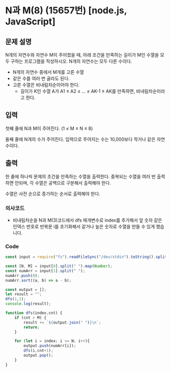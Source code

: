 # N과 M(8) (15657번) [node.js, JavaScript] 

## 문제 설명
N개의 자연수와 자연수 M이 주어졌을 때, 아래 조건을 만족하는 길이가 M인 수열을 모두 구하는 프로그램을 작성하시오. N개의 자연수는 모두 다른 수이다.

- N개의 자연수 중에서 M개를 고른 수열
- 같은 수를 여러 번 골라도 된다.
- 고른 수열은 비내림차순이어야 한다.
  - 길이가 K인 수열 A가 A1 ≤ A2 ≤ ... ≤ AK-1 ≤ AK를 만족하면, 비내림차순이라고 한다.
  
## 입력
첫째 줄에 N과 M이 주어진다. (1 ≤ M ≤ N ≤ 8)

둘째 줄에 N개의 수가 주어진다. 입력으로 주어지는 수는 10,000보다 작거나 같은 자연수이다.

## 출력
한 줄에 하나씩 문제의 조건을 만족하는 수열을 출력한다. 중복되는 수열을 여러 번 출력하면 안되며, 각 수열은 공백으로 구분해서 출력해야 한다.

수열은 사전 순으로 증가하는 순서로 출력해야 한다.

### 의사코드 
- 비내림차순을 N과 M(3)코드에서 dfs 매개변수로 index를 추가해서 앞 숫자 같은 인덱스 번호로 반복문 i를 초기화해서 같거나 높은 숫자로 수열을 만들 수 있게 했습니다.

### Code 

	
```js
const input = require("fs").readFileSync("/dev/stdin").toString().split("\n"); 

const [N, M] = input[0].split(" ").map(Number);
const numArr = input[1].split(" ");
numArr.push(0);
numArr.sort((a, b) => a - b);

const output = [];
let result = "";
dfs(1,1);
console.log(result);

function dfs(index,cnt) {
    if (cnt > M) {
        result += `${output.join(" ")}\n`;
        return;
    }

    for (let i = index; i <= N; i++){
        output.push(numArr[i]);
        dfs(i,cnt+1);
        output.pop();
    }
}
```